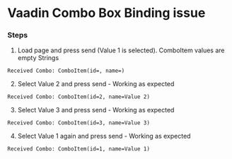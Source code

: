 # Vaadin Combo Box Binding issue

### Steps

1) Load page and press send (Value 1 is selected). ComboItem values are empty Strings
```
Received Combo: ComboItem(id=, name=)
```
2) Select Value 2 and press send - Working as expected
```
Received Combo: ComboItem(id=2, name=Value 2)
```
3) Select Value 3 and press send - Working as expected
```
Received Combo: ComboItem(id=3, name=Value 3)
```
4) Select Value 1 again and press send - Working as expected
```
Received Combo: ComboItem(id=1, name=Value 1)
```
